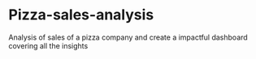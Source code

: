 # Pizza-sales-analysis
Analysis of sales of a pizza company and create a impactful dashboard covering all the insights 

